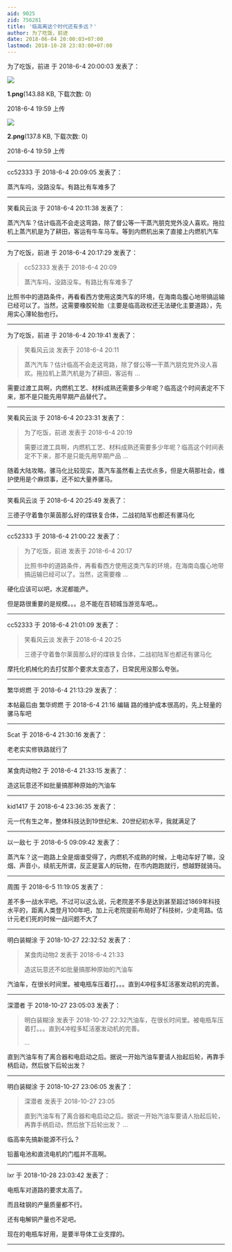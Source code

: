 ```yaml
---
aid: 9025
zid: 756281
title: '临高离这个时代还有多远？'
author: 为了吃饭，前进
date: 2018-06-04 20:00:03+07:00
lastmod: 2018-10-28 23:03:00+07:00
---
```


为了吃饭，前进 于 2018-6-4 20:00:03 发表了：

![](https://cdn.jsdelivr.net/gh/lzjluzijie/beichao@main/img/195955z7f61xts7bgs0t7s.png)



**1.png**(143.88 KB, 下载次数: 0)



2018-6-4 19:59 上传



![](https://cdn.jsdelivr.net/gh/lzjluzijie/beichao@main/img/195955v7th7txjtvqqtq34.png)



**2.png**(137.8 KB, 下载次数: 0)



2018-6-4 19:59 上传

---------

cc52333 于 2018-6-4 20:09:05 发表了：

蒸汽车吗，没路没车。有路比有车难多了

---------

笑看风云淡 于 2018-6-4 20:11:38 发表了：

蒸汽汽车？估计临高不会走这弯路，除了督公等一干蒸汽朋克党外没人喜欢。拖拉机上蒸汽机是为了耕田，客运有牛车马车。等到内燃机出来了直接上内燃机汽车

---------

为了吃饭，前进 于 2018-6-4 20:17:29 发表了：

> cc52333 发表于 2018-6-4 20:09
> 
> 蒸汽车吗，没路没车。有路比有车难多了



比照书中的道路条件，再看看西方使用这类汽车的环境，在海南岛腹心地带搞运输已经可以了。当然，这需要橡胶轮胎（主要是临高政权还无法硬化主要道路），先用实心薄轮胎也行。

---------

为了吃饭，前进 于 2018-6-4 20:19:41 发表了：

> 笑看风云淡 发表于 2018-6-4 20:11
> 
> 蒸汽汽车？估计临高不会走这弯路，除了督公等一干蒸汽朋克党外没人喜欢。拖拉机上蒸汽机是为了耕田，客运有 ...



需要过渡工具啊，内燃机工艺、材料成熟还需要多少年呢？临高这个时间表定不下来，那不是只能先用早期产品替代了。

---------

笑看风云淡 于 2018-6-4 20:23:31 发表了：

> 为了吃饭，前进 发表于 2018-6-4 20:19
> 
> 需要过渡工具啊，内燃机工艺、材料成熟还需要多少年呢？临高这个时间表定不下来，那不是只能先用早期产品 ...



随着大陆攻略，骡马化比较现实，蒸汽车虽然看上去优点多，但是大萌那社会，维护使用是个麻烦事，还不如大量养骡马。

---------

笑看风云淡 于 2018-6-4 20:25:49 发表了：

三德子守着鲁尔莱茵那么好的煤铁复合体，二战初陆军也都还有骡马化

---------

cc52333 于 2018-6-4 21:00:22 发表了：

> 为了吃饭，前进 发表于 2018-6-4 20:17
> 
> 比照书中的道路条件，再看看西方使用这类汽车的环境，在海南岛腹心地带搞运输已经可以了。当然，这需要橡 ...



硬化应该可以吧，水泥都能产。

但是路很重要的是规模。。。总不能在百韧城当游览车吧。。

---------

cc52333 于 2018-6-4 21:01:09 发表了：

> 笑看风云淡 发表于 2018-6-4 20:25
> 
> 三德子守着鲁尔莱茵那么好的煤铁复合体，二战初陆军也都还有骡马化



摩托化机械化的去打仗那个要求太变态了，日常民用没那么夸张。

---------

繁华烬燃 于 2018-6-4 21:13:29 发表了：

本帖最后由 繁华烬燃 于 2018-6-4 21:16 编辑  路的维护成本很高的，先上轻量的骡马车吧

---------

Scat 于 2018-6-4 21:30:16 发表了：

老老实实修铁路就行了

---------

某食肉动物2 于 2018-6-4 21:33:15 发表了：

造这玩意还不如批量搞那种原始的汽油车

---------

kid1417 于 2018-6-4 23:36:35 发表了：

元一代有生之年，整体科技达到19世纪末、20世纪初水平，我就满足了

---------

以一敌七 于 2018-6-5 09:09:42 发表了：

蒸汽车？这一跑路上全是烟谁受得了，内燃机不成熟的时候，上电动车好了嘛，没烟、声音小，续航无所谓，反正是富人的玩物，在市内跑跑就行，想越野就骑马。

---------

周围 于 2018-6-5 11:19:05 发表了：

差不多一战水平吧。不过可以这么说，元老院差不多是达到甚至超过1869年科技水平的，距离人类登月100年吧，加上元老院提前布局好了科技树，少走弯路。估计元老们死的时候一战问题不大了

---------

明白装糊涂 于 2018-10-27 22:32:52 发表了：

> 某食肉动物2 发表于 2018-6-4 21:33
> 
> 造这玩意还不如批量搞那种原始的汽油车



汽油车，在很长时间里。被电瓶车压着打。。。直到4冲程多缸活塞发动机的完善。

---------

深潜者 于 2018-10-27 23:05:03 发表了：

> 明白装糊涂 发表于 2018-10-27 22:32汽油车，在很长时间里。被电瓶车压着打。。。直到4冲程多缸活塞发动机的完善。
> 
> ...



直到汽油车有了离合器和电启动之后。据说一开始汽油车要请人抬起后轮，再靠手柄启动，然后放下后轮出发？

---------

明白装糊涂 于 2018-10-27 23:06:05 发表了：

> 深潜者 发表于 2018-10-27 23:05
> 
> 直到汽油车有了离合器和电启动之后。据说一开始汽油车要请人抬起后轮，再靠手柄启动，然后放下后轮出发？ ...



临高率先搞新能源不行么？

铅蓄电池和直流电机的门槛并不高啊。

---------

lxr 于 2018-10-28 23:03:42 发表了：

电瓶车对道路的要求太高了。

而且硅钢的产量质量都不行。

还有电解铜产量也不足吧。

现在的电瓶车好用，是要半导体工业支撑的。

---------

